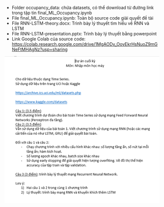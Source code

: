 - Folder occupancy_data: chứa datasets, có thể download từ đường link trong tập tin final_ML_Occupancy.ipynb
- File final_ML_Occupancy.ipynb: Toàn bộ source code giải quyết đề tài
- File RNN-LSTM-theory.docx: Trình bày lý thuyết tìm hiểu về RNN và LSTM
- File RNN-LSTM-presentation.pptx: Trình bày lý thuyết bằng powerpoint
- Link Google Colab của source code: https://colab.research.google.com/drive/1MgAODv_OovEkrHsNuoZ9mGNeFtMHAgNz?usp=sharing


![](requirements.png)